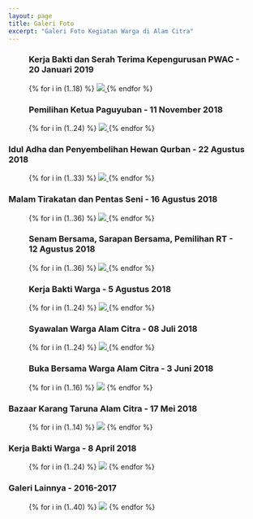 ```yaml
---
layout: page
title: Galeri Foto
excerpt: "Galeri Foto Kegiatan Warga di Alam Citra"
---
```


<div class="home-gallery">

  <!-- Update Januari 2019 -->
  <div id="2019-01"></div>

  <figure class="third">
    <h3>Kerja Bakti dan Serah Terima Kepengurusan PWAC - 20 Januari 2019</h3>
    {% for i in (1..18) %} <!-- Total 19 -->
      <a class="image-popup" href="{{ site.url }}/images/2019-januari/kerja-bakti/{{ i }}.jpg">
        <img src="{{ site.url }}/images/2019-januari/kerja-bakti/thumb/{{ i }}.jpg">
      </a>
    {% endfor %}
  </figure>

  <!-- Update November 2018 -->
  <div id="2018-11"></div>

  <figure class="third">
    <h3>Pemilihan Ketua Paguyuban - 11 November 2018</h3>
    {% for i in (1..24) %} <!-- Total 30 -->
      <a class="image-popup" href="{{ site.url }}/images/2018-november/pemilihan-ketua-paguyuban/{{ i }}.jpg">
        <img src="{{ site.url }}/images/2018-november/pemilihan-ketua-paguyuban/thumb/{{ i }}.jpg">
      </a>
    {% endfor %}
  </figure>

  <!-- Update Agustus 2018 -->
  <div id="2018-08"></div>

  <h3>Idul Adha dan Penyembelihan Hewan Qurban - 22 Agustus 2018</h3>
  <figure class="third">
    {% for i in (1..33) %} <!-- Total 75 -->
      <a class="image-popup" href="{{ site.url }}/images/2018-agustus/idul-qurban/{{ i }}.jpg">
        <img src="{{ site.url }}/images/2018-agustus/idul-qurban/thumb/{{ i }}.jpg">
      </a>
    {% endfor %}
  </figure>

  <h3>Malam Tirakatan dan Pentas Seni - 16 Agustus 2018</h3>
  <figure class="third">
    {% for i in (1..36) %} <!-- Total 82 -->
      <a class="image-popup" href="{{ site.url }}/images/2018-agustus/malam-tirakatan/{{ i }}.jpg">
        <img src="{{ site.url }}/images/2018-agustus/malam-tirakatan/thumb/{{ i }}.jpg">
      </a>
    {% endfor %}
  </figure>

  <figure class="third">
    <h3>Senam Bersama, Sarapan Bersama, Pemilihan RT - 12 Agustus 2018</h3>
    {% for i in (1..36) %} <!-- Total 89 -->
      <a class="image-popup" href="{{ site.url }}/images/2018-agustus/pemilihan-rt/{{ i }}.jpg">
        <img src="{{ site.url }}/images/2018-agustus/pemilihan-rt/thumb/{{ i }}.jpg">
      </a>
    {% endfor %}
  </figure>

  <figure class="third">
    <h3>Kerja Bakti Warga - 5 Agustus 2018</h3>
    {% for i in (1..24) %} <!-- Total 47 -->
      <a class="image-popup" href="{{ site.url }}/images/2018-agustus/kerja-bakti/{{ i }}.jpg">
        <img src="{{ site.url }}/images/2018-agustus/kerja-bakti/thumb/{{ i }}.jpg">
      </a>
    {% endfor %}
  </figure>

  <!-- Update Juli 2018 -->
  <div id="2018-07"></div>

  <figure class="third">
    <h3>Syawalan Warga Alam Citra - 08 Juli 2018</h3>
    {% for i in (1..24) %} <!-- Total 35 -->
      <a class="image-popup" href="{{ site.url }}/images/2018-juli/syawalan/{{ i }}.jpg">
        <img src="{{ site.url }}/images/2018-juli/syawalan/thumb/{{ i }}.jpg">
      </a>
    {% endfor %}
  </figure>

  <!-- Update Juni 2018 -->
  <div id="2018-06"></div>

  <figure class="third">
  <h3>Buka Bersama Warga Alam Citra - 3 Juni 2018</h3>
    {% for i in (1..16) %} <!-- Total 16 -->
      <a class="image-popup" href="{{ site.url }}/images/2018-juni/buka-bersama/{{ i }}.jpg"><img src="{{ site.url }}/images/2018-juni/buka-bersama/thumb/{{ i }}.jpg"></a>
    {% endfor %}
  </figure>

  <!-- Update Mei 2018 -->
  <div id="2018-05"></div>

  <h3 id="2018-05">Bazaar Karang Taruna Alam Citra - 17 Mei 2018</h3>
  <figure class="third">
    {% for i in (1..14) %} <!-- Total 14 -->
      <a class="image-popup" href="{{ site.url }}/images/2018-mei/bazaar/{{ i }}.jpg"><img src="{{ site.url }}/images/2018-mei/bazaar/thumb/{{ i }}.jpg"></a>
    {% endfor %}
  </figure>

  <!-- Update April 2018 -->
  <div id="2018-04"></div>

  <h3 id="2018-04">Kerja Bakti Warga - 8 April 2018</h3>
  <figure class="third">
    {% for i in (1..24) %} <!-- Total 51 -->
      <a class="image-popup" href="{{ site.url }}/images/2018-april/kerjabakti/0{{ i }}.jpg"><img src="{{ site.url }}/images/2018-april/kerjabakti/thumb/0{{ i }}.jpg"></a>
    {% endfor %}
  </figure>

  <!-- Update Maret 2018 -->
  <div id="2016-2017"></div>

  <h3>Galeri Lainnya - 2016-2017</h3>
  <figure class="third">
    {% for i in (1..40) %} <!-- Total 40 -->
      <a class="image-popup" href="{{ site.url }}/images/2016-2017/kegiatan-alcit-({{ i }}).jpeg"><img src="{{ site.url }}/images/2016-2017/thumb/kegiatan-alcit-{{ i }}.jpg"></a>
    {% endfor %}
  </figure>

</div>
